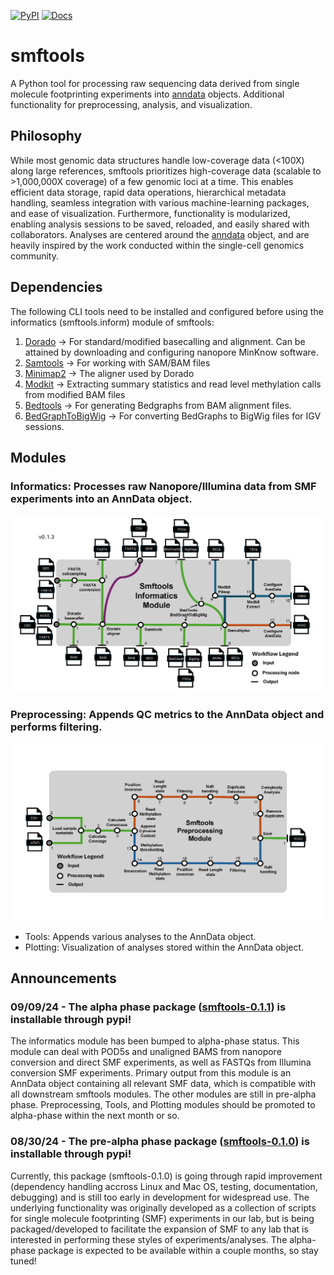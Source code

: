 [![PyPI](https://img.shields.io/pypi/v/smftools.svg)](https://pypi.org/project/smftools)
[![Docs](https://readthedocs.org/projects/smftools/badge/?version=latest)](https://smftools.readthedocs.io/en/latest/?badge=latest)

# smftools
A Python tool for processing raw sequencing data derived from single molecule footprinting experiments into [anndata](https://anndata.readthedocs.io/en/latest/) objects. Additional functionality for preprocessing, analysis, and visualization.

## Philosophy
While most genomic data structures handle low-coverage data (<100X) along large references, smftools prioritizes high-coverage data (scalable to >1,000,000X coverage) of a few genomic loci at a time. This enables efficient data storage, rapid data operations, hierarchical metadata handling, seamless integration with various machine-learning packages, and ease of visualization. Furthermore, functionality is modularized, enabling analysis sessions to be saved, reloaded, and easily shared with collaborators. Analyses are centered around the [anndata](https://anndata.readthedocs.io/en/latest/) object, and are heavily inspired by the work conducted within the single-cell genomics community.

## Dependencies
The following CLI tools need to be installed and configured before using the informatics (smftools.inform) module of smftools:
1) [Dorado](https://github.com/nanoporetech/dorado) -> For standard/modified basecalling and alignment. Can be attained by downloading and configuring nanopore MinKnow software.
2) [Samtools](https://github.com/samtools/samtools) -> For working with SAM/BAM files
3) [Minimap2](https://github.com/lh3/minimap2) -> The aligner used by Dorado
4) [Modkit](https://github.com/nanoporetech/modkit) -> Extracting summary statistics and read level methylation calls from modified BAM files
5) [Bedtools](https://github.com/arq5x/bedtools2) -> For generating Bedgraphs from BAM alignment files.
6) [BedGraphToBigWig](https://genome.ucsc.edu/goldenPath/help/bigWig.html) -> For converting BedGraphs to BigWig files for IGV sessions.

## Modules
### Informatics: Processes raw Nanopore/Illumina data from SMF experiments into an AnnData object.
![](docs/source/_static/smftools_informatics_diagram.png)
### Preprocessing: Appends QC metrics to the AnnData object and performs filtering.
![](docs/source/_static/smftools_preprocessing_diagram.png)
- Tools: Appends various analyses to the AnnData object.
- Plotting: Visualization of analyses stored within the AnnData object.

## Announcements
### 09/09/24 - The alpha phase package ([smftools-0.1.1](https://pypi.org/project/smftools/)) is installable through pypi!
The informatics module has been bumped to alpha-phase status. This module can deal with POD5s and unaligned BAMS from nanopore conversion and direct SMF experiments, as well as FASTQs from Illumina conversion SMF experiments. Primary output from this module is an AnnData object containing all relevant SMF data, which is compatible with all downstream smftools modules. The other modules are still in pre-alpha phase. Preprocessing, Tools, and Plotting modules should be promoted to alpha-phase within the next month or so.

### 08/30/24 - The pre-alpha phase package ([smftools-0.1.0](https://pypi.org/project/smftools/)) is installable through pypi!
Currently, this package (smftools-0.1.0) is going through rapid improvement (dependency handling accross Linux and Mac OS, testing, documentation, debugging) and is still too early in development for widespread use. The underlying functionality was originally developed as a collection of scripts for single molecule footprinting (SMF) experiments in our lab, but is being packaged/developed to facilitate the expansion of SMF to any lab that is interested in performing these styles of experiments/analyses. The alpha-phase package is expected to be available within a couple months, so stay tuned!
